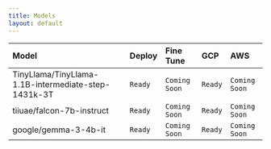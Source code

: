 ```yaml
---
title: Models
layout: default
---
```


| Model   | Deploy | Fine Tune | GCP   | AWS   |
|:-------------|:------------------|:-----------  |:-----------  |:-----------  |
| TinyLlama/TinyLlama-1.1B-intermediate-step-1431k-3T | `Ready` | `Coming Soon` | `Ready` | `Coming Soon` |
| tiiuae/falcon-7b-instruct | `Ready`  | `Coming Soon` | `Ready` | `Coming Soon` |
| google/gemma-3-4b-it | `Ready` | `Coming Soon` | `Ready` | `Coming Soon` |

